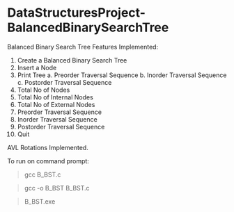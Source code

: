# DataStructuresProject-BalancedBinarySearchTree
Balanced Binary Search Tree Features Implemented:
  1. Create a Balanced Binary Search Tree
  2. Insert a Node
  3. Print Tree
     a. Preorder Traversal Sequence
     b. Inorder Traversal Sequence
     c. Postorder Traversal Sequence
  4. Total No of Nodes
  5. Total No of Internal Nodes
  6. Total No of External Nodes
  7. Preorder Traversal Sequence
  8. Inorder Traversal Sequence
  9. Postorder Traversal Sequence
  10. Quit

AVL Rotations Implemented. 

To run on command prompt:
  > gcc B_BST.c
  
  > gcc -o B_BST B_BST.c
  
  > B_BST.exe
